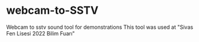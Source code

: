 # webcam-to-SSTV

Webcam to sstv sound tool for demonstrations
This tool was used at "Sivas Fen Lisesi 2022 Bilim Fuarı"
